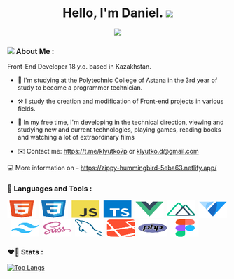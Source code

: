 <div id="header" align="center">
  <div id="badges">
      <h1>
  Hello, I'm Daniel. 
  <img src="https://media.tenor.com/3lcf0JZoUE4AAAAi/human-hand.gif" width="30px"/>

</h1>
</div>
</div>
<div align="center">
  <img src="https://media.tenor.com/Dc8nFwst79AAAAAi/kek-angry.gif" width="400"/>
</div>

### <img src="https://media.tenor.com/itjFesV8_RUAAAAi/soulja-boy-pepe.gif" width="30" /> About Me :
Front-End Developer 18 y.o. based in Kazakhstan.

- 🎒 I'm studying at the Polytechnic College of Astana in the 3rd year of study to become a programmer technician.

- ⚒️ I study the creation and modification of Front-end projects in various fields.

- 🦾 In my free time, I'm developing in the technical direction, viewing and studying new and current technologies, playing games, reading books and watching a lot of extraordinary films

- ✉️ Contact me: https://t.me/klyutko7p or klyutko.d@gmail.com

💻 More information on – https://zippy-hummingbird-5eba63.netlify.app/

### 🧠 Languages and Tools :

<div>
  <img src="https://github.com/devicons/devicon/blob/master/icons/html5/html5-original.svg" title="HTML5" alt="HTML5" width="65" height="40"/>&nbsp;
   <img src="https://github.com/devicons/devicon/blob/master/icons/css3/css3-original.svg" title="CSS3" alt="CSS3" width="65" height="40"/>&nbsp;
  <img src="https://github.com/devicons/devicon/blob/master/icons/javascript/javascript-original.svg" title="JavaScript" alt="JavaScript" width="65" height="40"/>&nbsp;
  <img src="https://github.com/devicons/devicon/blob/master/icons/typescript/typescript-original.svg" title="TypeScript" alt="TypeScript" width="65" height="40"/>&nbsp;
  <img src="https://github.com/devicons/devicon/blob/master/icons/vuejs/vuejs-original.svg" title="Vue" alt="Vue" width="65" height="40"/>&nbsp;
  <img src="https://github.com/devicons/devicon/blob/master/icons/nuxtjs/nuxtjs-original.svg" title="Nuxt" alt="Nuxt" width="65" height="40"/>&nbsp;
  <img src="https://github.com/devicons/devicon/blob/master/icons/vuetify/vuetify-original.svg" title="Vuetify" alt="Vuetify" width="65" height="40"/>&nbsp;
   <img src="https://github.com/devicons/devicon/blob/master/icons/tailwindcss/tailwindcss-plain.svg" title="Tailwind" alt="Tailwind" width="65" height="40"/>&nbsp;
  <img src="https://github.com/devicons/devicon/blob/master/icons/sass/sass-original.svg" title="SASS" alt="SASS" width="65" height="40"/>&nbsp;
  <img src="https://github.com/devicons/devicon/blob/master/icons/mysql/mysql-original.svg" title="MySQL" alt="MySQL" width="65" height="40"/>&nbsp;
  <img src="https://github.com/devicons/devicon/blob/master/icons/laravel/laravel-plain.svg" title="Laravel" alt="Laravel" width="65" height="40"/>&nbsp;
   <img src="https://github.com/devicons/devicon/blob/master/icons/php/php-original.svg" title="PHP" alt="PHP" width="65" height="40"/>&nbsp;
  <img src="https://github.com/devicons/devicon/blob/master/icons/figma/figma-original.svg" title="Figma" alt="Figma" width="65" height="40"/>&nbsp;
</div>

### ❤️‍🔥 Stats :

[![Top Langs](https://github-readme-stats.vercel.app/api/top-langs/?username=klyutko7p&layout=compact&theme=vision-friendly-dark)](https://github.com/anuraghazra/github-readme-stats)
